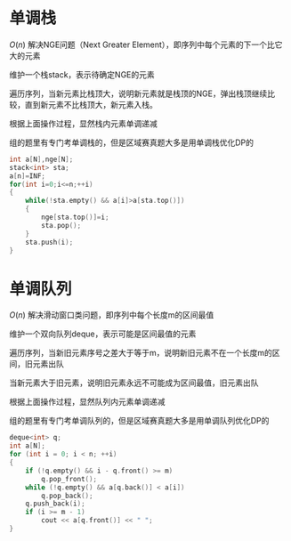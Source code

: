 # 单调栈
$O(n)$ 解决NGE问题（Next Greater Element），即序列中每个元素的下一个比它大的元素

维护一个栈stack，表示待确定NGE的元素

遍历序列，当新元素比栈顶大，说明新元素就是栈顶的NGE，弹出栈顶继续比较，直到新元素不比栈顶大，新元素入栈。

根据上面操作过程，显然栈内元素单调递减

组的题里有专门考单调栈的，但是区域赛真题大多是用单调栈优化DP的

```cpp
int a[N],nge[N];
stack<int> sta;
a[n]=INF;
for(int i=0;i<=n;++i)
{
    while(!sta.empty() && a[i]>a[sta.top()])
    {
        nge[sta.top()]=i;
        sta.pop();
    }
    sta.push(i);
}
```
# 单调队列
$O(n)$ 解决滑动窗口类问题，即序列中每个长度m的区间最值

维护一个双向队列deque，表示可能是区间最值的元素

遍历序列，当新旧元素序号之差大于等于m，说明新旧元素不在一个长度m的区间，旧元素出队

当新元素大于旧元素，说明旧元素永远不可能成为区间最值，旧元素出队

根据上面操作过程，显然队列内元素单调递减

组的题里有专门考单调队列的，但是区域赛真题大多是用单调队列优化DP的
```cpp
deque<int> q;
int a[N];
for (int i = 0; i < n; ++i)
{
    if (!q.empty() && i - q.front() >= m)
        q.pop_front();
    while (!q.empty() && a[q.back()] < a[i])
        q.pop_back();
    q.push_back(i);
    if (i >= m - 1)
        cout << a[q.front()] << " ";
}
```